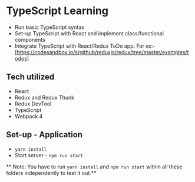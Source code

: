 # TypeScript Learning
* Run basic TypeScript syntax
* Set-up TypeScript with React and implement class/functional components 
* Integrate TypeScript with React/Redux ToDo app. For ex:- [https://codesandbox.io/s/github/reduxjs/redux/tree/master/examples/todos]

## Tech utilized
* React
* Redux and Redux Thunk
* Redux DevTool
* TypeScript
* Webpack 4

## Set-up - Application
* `yarn install`
* Start server - `npm run start`

** Note: You have to run `yarn install` and `npm run start` within all these folders independently to test it out.**
